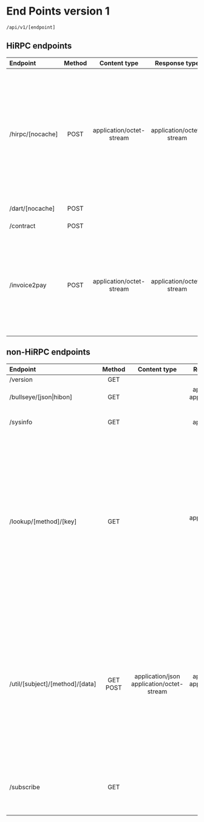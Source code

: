 # End Points version 1

`/api/v1/[endpoint]`

## HiRPC endpoints

| Endpoint | Method | Content type | Response type | Description |
| :-------- | :--------: | :--------: | :--------: | :-------- |
| /hirpc/[nocache] | POST | application/octet-stream | application/octet-stream | HiRPC request to be sent to the kernel as-is. Request should be of valid HiRPC receive method. If method is **dartRead** the cache may be used if it is enable in the shell and not *nocache*in path. Method **submit** is deprecated. Method **faucet** is a successor of the */invoice2pay* endpoint.  |
| /dart/[nocache] | POST |  |  | Alias for */hirpc*. Deprecated. |
| /contract | POST |  |  | Alias for */hirpc*. Deprecated.  |
| /invoice2pay | POST  | application/octet-stream | application/octet-stream | This endpoint is for testing/presentation only. Expected the HiBON document with valid invoice to be instantly paid from the default wallet configured in the selected node. The signed contract is created and sent to kernel. Response HiBON is returned. |

## non-HiRPC endpoints

| Endpoint | Method | Content type | Response type | Description |
| :-------- | :--------: | :--------: | :--------: | :-------- |
| /version | GET |  | text/plain | Tagionshell version and build info. |
| /bullseye/[json\|hibon] | GET |  | application/json<br/>application/octet-stream | The DART bullseye in the JSON or HiBON (default) form. |
| /sysinfo | GET |  | application/json | System info of the server where tagon shell is running. Also contains the shell options. |
| /lookup/[method]/[key] | GET |  | application/octet-stream | Search request for the database or record log. Valid **method** : {dart,trt,transaction,record}. Expect the **key** is base64URL string contains the valid public key or search index or whatever be used to create the HiRPC request. Key requirements by method context:<br/><ul><li> **dart**  - Expect the *"@....."* query string to create the DART read request with DARTcrud. String should be base64URL encoded. (yes, twice base64 is not a bug)<li> **trt** - Expect the *"#$Y:\*:@....."* query string to create the TRT read request with DARTcrud. String should be base64URL encoded.<li> **transaction** - not implemented yet<li> **record** - not implemented yet</ul>|
| /util/[subject]/[method]/[data] | GET<br/>POST | application/json<br/>application/octet-stream | application/json<br/>application/octet-stream | Several tools which does not affect the node kernel, just for formatting, conversion or validation. Implemented subjects and methods:<br/><ul><li> subject = **hibon** <ul><li> method = **fromjson** - Expect the application/json POST data and perform HiBONJSON conversion and validation. Returns the binary serialized document.<li> - method = **tojson** - Expect the application/octet-stream POST data or base64URL GET data and perform Document validation. Returns the JSON serialized Document.</ul></ul>|
| /subscribe | GET |  |  | WebSocket endpoint for UPGRADE request. Sends the JSON formatted data stream according to the subscription.<br/>Control command format: _"[subscribe\|unsubscribe]\\0[subject]"_<br/>Subjects: {monitor,recorder,trt} |

